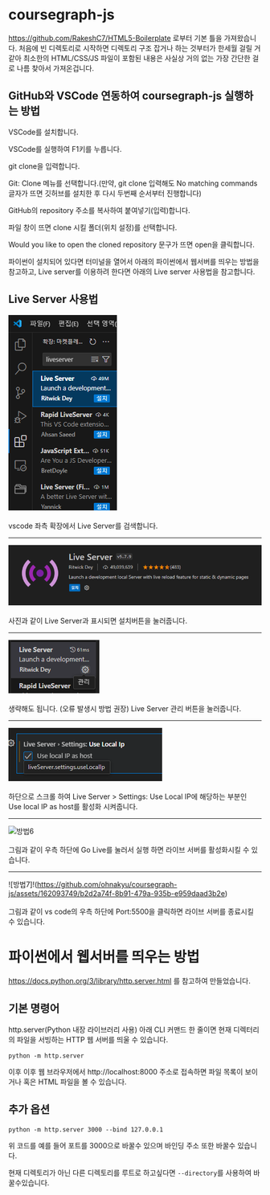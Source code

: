 # coursegraph-js

https://github.com/RakeshC7/HTML5-Boilerplate 로부터 기본 틀을 가져왔습니다.
처음에 빈 디렉토리로 시작하면 디렉토리 구조 잡거나 하는 것부터가 한세월 걸릴 거 같아 최소한의 HTML/CSS/JS 파일이 포함된 내용은 사실상 거의 없는 가장 간단한 걸로 나름 찾아서 가져온겁니다.

## GitHub와 VSCode 연동하여 coursegraph-js 실행하는 방법
VSCode를 설치합니다.

VSCode를 실행하여 F1키를 누릅니다.

git clone을 입력합니다.

Git: Clone 메뉴를 선택합니다.(만약, git clone 입력해도 No matching commands 글자가 뜨면 깃허브를 설치한 후 다시 두번째 순서부터 진행합니다)

GitHub의 repository 주소를 복사하여 붙여넣기(입력)합니다.

파일 창이 뜨면 clone 시킬 폴더(위치 설정)를 선택합니다.

Would you like to open the cloned repository 문구가 뜨면 open을 클릭합니다.

파이썬이 설치되어 있다면 터미널을 열어서 아래의 파이썬에서 웹서버를 띄우는 방법을 참고하고, 
Live server를 이용하려 한다면 아래의 Live server 사용법을 참고합니다. 


## Live Server 사용법

![방법1](https://github.com/SiRyung/forgitimage/blob/main/coursegraph_js/1.PNG)<br><br>
vscode 좌측 확장에서 Live Server를 검색합니다.

---
![방법2](https://github.com/SiRyung/forgitimage/blob/main/coursegraph_js/2.PNG)<br><br>
사진과 같이 Live Server과 표시되면 설치버튼을 눌러줍니다.

---
![방법3](https://github.com/SiRyung/forgitimage/blob/main/coursegraph_js/3.PNG)<br><br>
생략해도 됩니다. (오류 발생시 방법 권장)
Live Server 관리 버튼을 눌러줍니다.

---
![방법4](https://github.com/SiRyung/forgitimage/blob/main/coursegraph_js/4.PNG)<br><br>
하단으로 스크롤 하여 Live Server > Settings: Use Local IP에 해당하는 부분인
Use local IP as host를 활성화 시켜줍니다.

---
![방법6](https://github.com/oss2024hnu/coursegraph-js/assets/162093749/1e7ed3ba-593b-48a9-8a5f-c00ef964902b)<br><br> 
그림과 같이 우측 하단에 Go Live를 눌러서 실행 하면 라이브 서버를 활성화시킬 수 있습니다.

---
![방법7]!(https://github.com/ohnakyu/coursegraph-js/assets/162093749/b2d2a74f-8b91-479a-935b-e959daad3b2e)<br><br>
그림과 같이 vs code의 우측 하단에 Port:5500을 클릭하면 라이브 서버를 종료시킬 수 있습니다.


# 파이썬에서 웹서버를 띄우는 방법
https://docs.python.org/3/library/http.server.html 를 참고하여 만들었습니다.

## 기본 명령어
http.server(Python 내장 라이브러리 사용)
아래 CLI 커맨드 한 줄이면 현재 디렉터리의 파일을 서빙하는 HTTP 웹 서버를 띄울 수 있습니다.
```
python -m http.server
```
이후 이후 웹 브라우저에서 http://localhost:8000 주소로 접속하면 파일 목록이 보이거나 혹은 HTML 파일을 볼 수 있습니다.

## 추가 옵션
```
python -m http.server 3000 --bind 127.0.0.1
```
위 코드를 예를 들어 포트를 3000으로 바꿀수 있으며 바인딩 주소 또한 바꿀수 있습니다.

현재 디렉토리가 아닌 다른 디렉토리를 루트로 하고싶다면 `--directory`를 사용하여 바꿀수있습니다.
